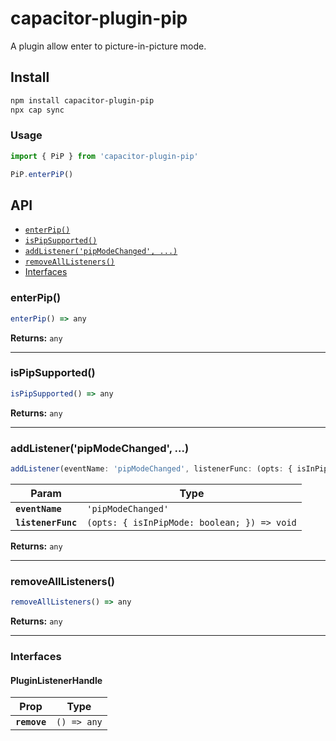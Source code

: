 # capacitor-plugin-pip

A plugin allow enter to picture-in-picture mode.

## Install

```bash
npm install capacitor-plugin-pip
npx cap sync
```

### Usage
```ts
import { PiP } from 'capacitor-plugin-pip'

PiP.enterPiP()
```

## API

<docgen-index>

* [`enterPip()`](#enterpip)
* [`isPipSupported()`](#ispipsupported)
* [`addListener('pipModeChanged', ...)`](#addlistenerpipmodechanged)
* [`removeAllListeners()`](#removealllisteners)
* [Interfaces](#interfaces)

</docgen-index>

<docgen-api>
<!--Update the source file JSDoc comments and rerun docgen to update the docs below-->

### enterPip()

```typescript
enterPip() => any
```

**Returns:** <code>any</code>

--------------------


### isPipSupported()

```typescript
isPipSupported() => any
```

**Returns:** <code>any</code>

--------------------


### addListener('pipModeChanged', ...)

```typescript
addListener(eventName: 'pipModeChanged', listenerFunc: (opts: { isInPipMode: boolean; }) => void) => Promise<PluginListenerHandle> & PluginListenerHandle
```

| Param              | Type                                                      |
| ------------------ | --------------------------------------------------------- |
| **`eventName`**    | <code>'pipModeChanged'</code>                             |
| **`listenerFunc`** | <code>(opts: { isInPipMode: boolean; }) =&gt; void</code> |

**Returns:** <code>any</code>

--------------------


### removeAllListeners()

```typescript
removeAllListeners() => any
```

**Returns:** <code>any</code>

--------------------


### Interfaces


#### PluginListenerHandle

| Prop         | Type                      |
| ------------ | ------------------------- |
| **`remove`** | <code>() =&gt; any</code> |

</docgen-api>
